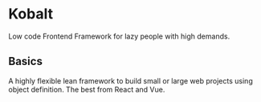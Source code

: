# Kobalt

Low code Frontend Framework for lazy people with high demands.

## Basics

A highly flexible lean framework to build small or large web projects using object definition. The best from React and Vue.
